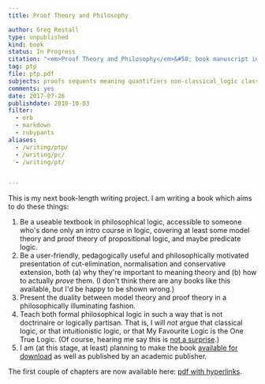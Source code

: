 ```yaml
---
title: Proof Theory and Philosophy

author: Greg Restall
type: unpublished
kind: book
status: In Progress
citation: "<em>Proof Theory and Philosophy</em>&#58; book manuscript in progress."
tag: ptp
file: ptp.pdf
subjects: proofs sequents meaning quantifiers non-classical_logic classical_logic
comments: yes
date: 2017-07-26
publishdate: 2010-10-03
filter:
  - erb
  - markdown
  - rubypants
aliases:
  - /writing/ptp/
  - /writing/pc/
  - /writing/pt/


---
```

This is my next book-length writing project.  I am writing a book which aims to do these things:</p>
<ol>
<li /> Be a useable textbook in philosophical logic, accessible to someone who's done only an intro course in logic, covering at least some model theory and proof theory of propositional logic, and maybe predicate logic.
<li /> Be a user-friendly, pedagogically useful and philosophically motivated presentation of cut-elimination, normalisation and conservative extension, both (a) why they're important to meaning theory and (b) how to actually <em>prove</em> them.  (I don't think there are any books like this available, but I'd be happy to be shown wrong.)
<li /> Present the duality between model theory and proof theory in a philosophically illuminating fashion.
<li /> Teach both formal philosophical logic in such a way that is not doctrinaire or logically partisan.  That is, I will <em>not</em> argue that classical logic, or that intuitionistic logic, or that My Favourite Logic is the One True Logic. (Of course, hearing me say this is <a href="http://consequently.org/writing/logical_pluralism/">not a surprise</a>.)
<li /> I am (at this stage, at least) planning to make the book <a href="http://consequently.org/news/2004/03/18/publishing_a_book">available for download</a> as well as published by an academic publisher.
</ol>

The first couple of chapters are now available here: <a href="http://consequently.org/papers/ptp.pdf">pdf with hyperlinks</a>. 